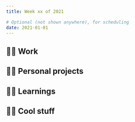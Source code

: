 ```yaml
---
title: Week xx of 2021

# Optional (not shown anywhere), for scheduling
date: 2021-01-01
---
```


## 👨‍💼 Work

## 👨‍🚀 Personal projects

## 👨‍🎓 Learnings

## 🕵️‍♂️ Cool stuff
